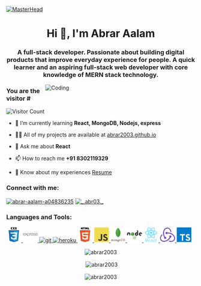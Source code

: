 [![MasterHead](https://mir-s3-cdn-cf.behance.net/project_modules/fs/54b6c068097599.5b50bca476b9b.gif)](https://rishavchanda.io)
<h1 align="center">Hi 👋, I'm Abrar Aalam</h1>
<h3 align="center">A full-stack developer. Passionate about building digital products that improve everyday experience for people. A quick learner and an aspiring full-stack web developer with core knowledge of MERN stack technology.</h3>
<img align="right" alt="Coding" width="400" src="https://c.tenor.com/kyeNs4DnuW0AAAAM/dev_animado.gif" />

<h3>You are the visitor #</h3>

![Visitor Count](https://profile-counter.glitch.me/{Abrar2003}/count.svg)

- 🌱 I’m currently learning **React, MongoDB, Nodejs, express**

- 👨‍💻 All of my projects are available at [abrar2003.github.io](abrar2003.github.io)

- 💬 Ask me about **React**

- 📫 How to reach me **+91 8302119329**

- 📄 Know about my experiences [Resume](https://github.com/Abrar2003/RESUME/raw/main/Abrar-Aalam-resume.pdf)

<h3 align="left">Connect with me:</h3>
<p align="left">
<a href="https://linkedin.com/in/abrar-aalam-a04836235" target="blank"><img align="center" src="https://raw.githubusercontent.com/rahuldkjain/github-profile-readme-generator/master/src/images/icons/Social/linked-in-alt.svg" alt="abrar-aalam-a04836235" height="30" width="40" /></a>
<a href="https://instagram.com/_.abr03._" target="blank"><img align="center" src="https://raw.githubusercontent.com/rahuldkjain/github-profile-readme-generator/master/src/images/icons/Social/instagram.svg" alt="_.abr03._" height="30" width="40" /></a>
</p>

<h3 align="left">Languages and Tools:</h3>
<p align="left"> <a href="https://www.w3schools.com/css/" target="_blank" rel="noreferrer">
<img src="https://raw.githubusercontent.com/devicons/devicon/master/icons/css3/css3-original-wordmark.svg" alt="css3" width="40" height="40"/> </a> 
<a href="https://expressjs.com" target="_blank" rel="noreferrer">
<img src="https://raw.githubusercontent.com/devicons/devicon/master/icons/express/express-original-wordmark.svg" alt="express" width="40" height="40"/> </a> 
<a href="https://git-scm.com/" target="_blank" rel="noreferrer"> <img src="https://www.vectorlogo.zone/logos/git-scm/git-scm-icon.svg" alt="git" width="40" height="40"/> </a> 
<a href="https://heroku.com" target="_blank" rel="noreferrer"> <img src="https://www.vectorlogo.zone/logos/heroku/heroku-icon.svg" alt="heroku" width="40" height="40"/> </a> <a href="https://www.w3.org/html/" target="_blank" rel="noreferrer"> <img src="https://raw.githubusercontent.com/devicons/devicon/master/icons/html5/html5-original-wordmark.svg" alt="html5" width="40" height="40"/> </a> <a href="https://developer.mozilla.org/en-US/docs/Web/JavaScript" target="_blank" rel="noreferrer"> <img src="https://raw.githubusercontent.com/devicons/devicon/master/icons/javascript/javascript-original.svg" alt="javascript" width="40" height="40"/> </a> <a href="https://www.mongodb.com/" target="_blank" rel="noreferrer"> <img src="https://raw.githubusercontent.com/devicons/devicon/master/icons/mongodb/mongodb-original-wordmark.svg" alt="mongodb" width="40" height="40"/> </a> <a href="https://nodejs.org" target="_blank" rel="noreferrer"> <img src="https://raw.githubusercontent.com/devicons/devicon/master/icons/nodejs/nodejs-original-wordmark.svg" alt="nodejs" width="40" height="40"/> </a> <a href="https://reactjs.org/" target="_blank" rel="noreferrer"> <img src="https://raw.githubusercontent.com/devicons/devicon/master/icons/react/react-original-wordmark.svg" alt="react" width="40" height="40"/> </a> <a href="https://redux.js.org" target="_blank" rel="noreferrer"> <img src="https://raw.githubusercontent.com/devicons/devicon/master/icons/redux/redux-original.svg" alt="redux" width="40" height="40"/> </a> <a href="https://www.typescriptlang.org/" target="_blank" rel="noreferrer"> <img src="https://raw.githubusercontent.com/devicons/devicon/master/icons/typescript/typescript-original.svg" alt="typescript" width="40" height="40"/> </a> </p>

<p align="center"><img align="center" src="https://github-readme-stats.vercel.app/api/top-langs?username=abrar2003&show_icons=true&theme=dark&locale=en&layout=compact" alt="abrar2003" /></p>

<p align="center">&nbsp;<img align="center" src="https://github-readme-stats.vercel.app/api?username=abrar2003&show_icons=true&theme=dark&locale=en" alt="abrar2003" /></p>

<p align="center"><img align="center" src="https://github-readme-streak-stats.herokuapp.com/?user=abrar2003&theme=dark" alt="abrar2003" /></p>


